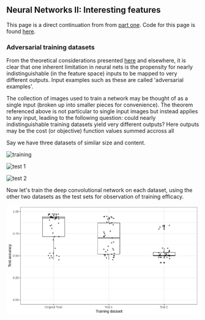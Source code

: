 ## Neural Networks II: Interesting features

This page is a direct continuation from from [part one](https://blbadger.github.io/neural-networks.html). Code for this page is found [here](https://github.com/blbadger/nnetworks).

### Adversarial training datasets

From the theoretical considerations presented [here](https://blbadger.github.io/nn-limitations.html) and elsewhere, it is clear that one inherent limitation in neural nets is the propensity for nearly indistinguishable (in the feature space) inputs to be mapped to very different outputs.  Input examples such as these are called 'adversarial examples'. 

The collection of images used to train a network may be thought of as a single input (broken up into smaller pieces for convenience).  The theorem referenced above is not particular to single input images but instead applies to any input, leading to the following question: could nearly indistinguishable training datasets yield very different outputs?  Here outputs may be the cost (or objective) function values summed accross all 

Say we have three datasets of similar size and content.

![training](/neural_networks/)

![test 1]()

![test 2]()

Now let's train the deep convolutional network on each dataset, using the other two datasets as the test sets for observation of training efficacy.

![training results](/neural_networks/nn_training.png)

